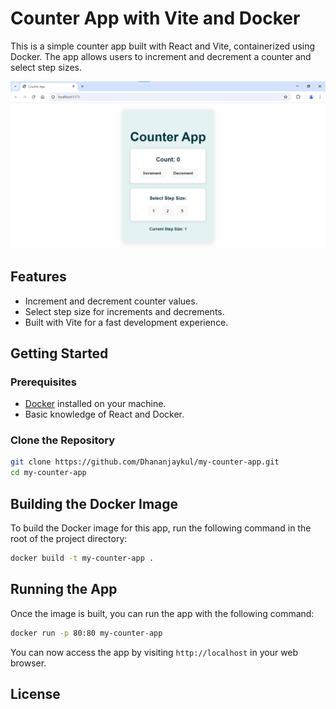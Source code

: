 # Counter App with Vite and Docker

This is a simple counter app built with React and Vite, containerized using Docker. The app allows users to increment and decrement a counter and select step sizes.

![Counter App Screenshot](./image.png)  <!-- Replace with the actual path to your image -->

## Features

- Increment and decrement counter values.
- Select step size for increments and decrements.
- Built with Vite for a fast development experience.

## Getting Started

### Prerequisites

- [Docker](https://www.docker.com/get-started) installed on your machine.
- Basic knowledge of React and Docker.

### Clone the Repository

```bash
git clone https://github.com/Dhananjaykul/my-counter-app.git
cd my-counter-app
```

## Building the Docker Image

To build the Docker image for this app, run the following command in the root of the project directory:

```bash
docker build -t my-counter-app .
```

## Running the App

Once the image is built, you can run the app with the following command:

```bash
docker run -p 80:80 my-counter-app
```

You can now access the app by visiting `http://localhost` in your web browser.

## License

